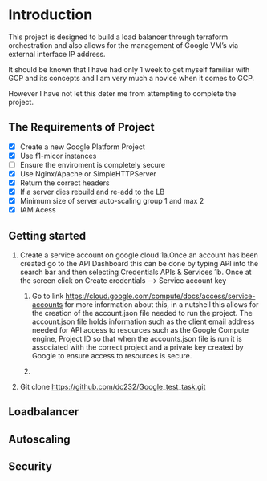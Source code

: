 # Introduction
This project is designed to build a load balancer through terraform orchestration and also allows for the management of Google VM’s via external interface IP address.

It should be known that I have had only 1 week to get myself familiar with GCP and its concepts and I am very much a novice when it comes to GCP.

However I have not let this deter me from attempting to complete the project.

## The Requirements of Project

 - [x] Create a new Google Platform Project 
 - [x] Use f1-micor instances
 - [ ] Ensure the enviroment is completely secure
 - [x] Use Nginx/Apache or SimpleHTTPServer
 - [x] Return the correct headers
 - [x] If a server dies rebuild and re-add to the LB
 - [x] Minimum size of server auto-scaling group 1 and max 2
 - [x] IAM Acess

## Getting started

1. Create a service account on google cloud
   1a.Once an account has been created go to the API Dashboard this can be done by typing API into the search bar and then selecting Credentials APIs & Services
      1b. Once at the screen click on Create credentials --> Service account key
      
   1. Go to link https://cloud.google.com/compute/docs/access/service-accounts for more information about this, in a nutshell this allows for the creation of the account.json file needed to run the project. The account.json file holds information such as the client email address needed for API access to resources such as the Google Compute engine, Project ID so that when the accounts.json file is run it is associated with the correct project and a private key created by Google to ensure access to resources is secure.
   
   1. 
2.	Git clone https://github.com/dc232/Google_test_task.git



## Loadbalancer
## Autoscaling
## Security
